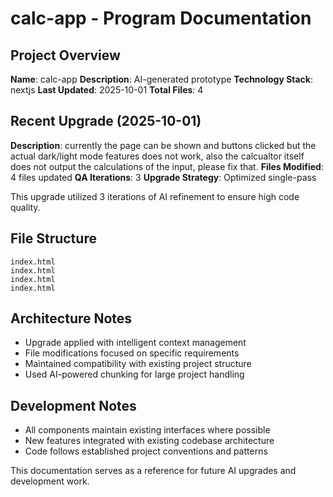 # calc-app - Program Documentation

## Project Overview
**Name**: calc-app
**Description**: AI-generated prototype
**Technology Stack**: nextjs
**Last Updated**: 2025-10-01
**Total Files**: 4

## Recent Upgrade (2025-10-01)
**Description**: currently the page can be shown and buttons clicked but the actual dark/light mode features does not work, also the calcualtor itself does not output the calculations of the input, please fix that.
**Files Modified**: 4 files updated
**QA Iterations**: 3
**Upgrade Strategy**: Optimized single-pass

This upgrade utilized 3 iterations of AI refinement to ensure high code quality.

## File Structure
```
index.html
index.html
index.html
index.html
```

## Architecture Notes
- Upgrade applied with intelligent context management
- File modifications focused on specific requirements
- Maintained compatibility with existing project structure
- Used AI-powered chunking for large project handling

## Development Notes
- All components maintain existing interfaces where possible
- New features integrated with existing codebase architecture
- Code follows established project conventions and patterns

This documentation serves as a reference for future AI upgrades and development work.